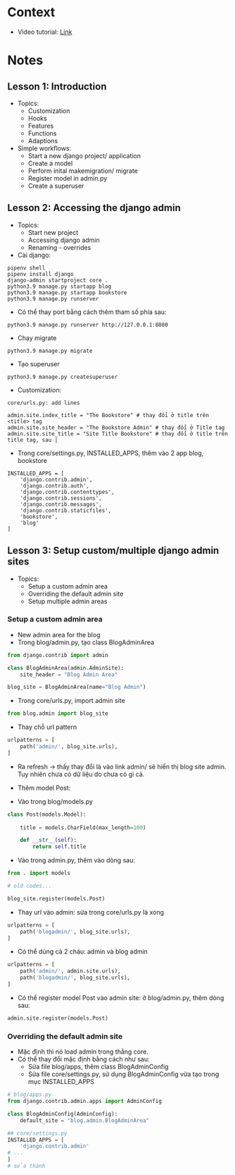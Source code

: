 # Context
- Video tutorial: [Link](https://www.youtube.com/watch?v=djHsh4V79Yo&list=PLOLrQ9Pn6cazhaxNDhcOIPYXt2zZhAXKO&index=2&ab_channel=VeryAcademy)

# Notes
## Lesson 1: Introduction
- Topics:
    - Customization
    - Hooks
    - Features
    - Functions
    - Adaptions
- Simple workflows:
    - Start a new django project/ application
    - Create a model
    - Perform inital makemigration/ migrate
    - Register model in admin.py
    - Create a superuser

## Lesson 2: Accessing the django admin
- Topics:
    - Start new project
    - Accessing django admin
    - Renaming - overrides
- Cài django:
```
pipenv shell
pipenv install django
django-admin startproject core .
python3.9 manage.py startapp blog
python3.9 manage.py startapp bookstore
python3.9 manage.py runserver
```
- Có thể thay port bằng cách thêm tham số phía sau:
```
python3.9 manage.py runserver http://127.0.0.1:8080
```
- Chạy migrate
```
python3.9 manage.py migrate
```
- Tạo superuser
```
python3.9 manage.py createsuperuser
```
- Customization:
```
core/urls.py: add lines

admin.site.index_title = "The Bookstore" # thay đổi ở title trên <title> tag
admin.site.site_header = "The Bookstore Admin" # thay đổi ở Title tag
admin.site.site_title = "Site Title Bookstore" # thay đổi ở title trên title tag, sau |
```

- Trong core/settings.py, INSTALLED_APPS, thêm vào 2 app blog, bookstore
```
INSTALLED_APPS = [
    'django.contrib.admin',
    'django.contrib.auth',
    'django.contrib.contenttypes',
    'django.contrib.sessions',
    'django.contrib.messages',
    'django.contrib.staticfiles',
    'bookstore',
    'blog'
]
```

## Lesson 3: Setup custom/multiple django admin sites
- Topics:
    - Setup a custom admin area
    - Overriding the default admin site
    - Setup multiple admin areas
### Setup a custom admin area
- New admin area for the blog
- Trong blog/admin.py, tạo class BlogAdminArea
```python
from django.contrib import admin

class BlogAdminArea(admin.AdminSite):
    site_header = "Blog Admin Area"

blog_site = BlogAdminArea(name="Blog Admin")
```
- Trong core/urls.py, import admin site
```python
from blog.admin import blog_site
```
- Thay chỗ url pattern
```python
urlpatterns = [
    path('admin/', blog_site.urls),
]
```
- Ra refresh -> thấy thay đổi là vào link admin/ sẽ hiển thị blog site admin. Tuy nhiên chưa có dữ liệu do chưa có gì cả.

- Thêm model Post:
- Vào trong blog/models.py
```python
class Post(models.Model):
    
    title = models.CharField(max_length=100)

    def __str__(self):
        return self.title
```
- Vào trong admin.py, thêm vào dòng sau:
```python
from . import models

# old codes...

blog_site.register(models.Post)
```
- Thay url vào admin: sửa trong core/urls.py là xong
```python
urlpatterns = [
    path('blogadmin/', blog_site.urls),
]
```
- Có thể dùng cả 2 cháu: admin và blog admin
```python
urlpatterns = [
    path('admin/', admin.site.urls),
    path('blogadmin/', blog_site.urls),
]
```
- Có thể register model Post vào admin site: ở blog/admin.py, thêm dòng sau:
```python
admin.site.register(models.Post)
```
### Overriding the default admin site
- Mặc định thì nó load admin trong thằng core.
- Có thể thay đổi mặc định bằng cách như sau:
  - Sửa file blog/apps, thêm class BlogAdminConfig
  - Sửa file core/settings.py, sử dụng BlogAdminConfig vừa tạo trong mục INSTALLED_APPS
  
```python
# blog/apps.py
from django.contrib.admin.apps import AdminConfig

class BlogAdminConfig(AdminConfig):
    default_site = "blog.admin.BlogAdminArea"

## core/settings.py
INSTALLED_APPS = [
    'django.contrib.admin'
# ...
]
# sửa thành

```
